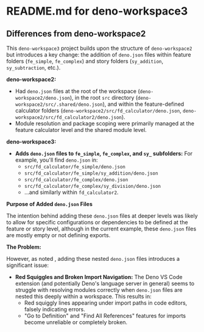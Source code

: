 # README.md for deno-workspace3

## Differences from deno-workspace2

This `deno-workspace3` project builds upon the structure of `deno-workspace2` but introduces a key change: the addition of `deno.json` files within feature folders (`fe_simple`, `fe_complex`) and story folders (`sy_addition`, `sy_subtraction`, etc.).

**deno-workspace2:**

- Had `deno.json` files at the root of the workspace (`deno-workspace2/deno.json`), in the root `src` directory (`deno-workspace2/src/.shared/deno.json`), and within the feature-defined calculator folders (`deno-workspace2/src/fd_calculator/deno.json`, `deno-workspace2/src/fd_calculator2/deno.json`).
- Module resolution and package scoping were primarily managed at the feature calculator level and the shared module level.

**deno-workspace3:**

- **Adds `deno.json` files to `fe_simple`, `fe_complex`, and `sy_` subfolders:**  For example, you'll find `deno.json` in:
  - `src/fd_calculator/fe_simple/deno.json`
  - `src/fd_calculator/fe_simple/sy_addition/deno.json`
  - `src/fd_calculator/fe_complex/deno.json`
  - `src/fd_calculator/fe_complex/sy_division/deno.json`
  - ...and similarly within `fd_calculator2`.

**Purpose of Added `deno.json` Files**

The intention behind adding these `deno.json` files at deeper levels was likely to allow for specific configurations or dependencies to be defined at the feature or story level, although in the current example, these `deno.json` files are mostly empty or not defining exports.

**The Problem:**

However, as noted , adding these nested `deno.json` files introduces a significant issue:

- **Red Squiggles and Broken Import Navigation:**  The Deno VS Code extension (and potentially Deno's language server in general) seems to struggle with resolving modules correctly when `deno.json` files are nested this deeply within a workspace. This results in:
  - Red squiggly lines appearing under import paths in code editors, falsely indicating errors.
  - "Go to Definition" and "Find All References" features for imports become unreliable or completely broken.

